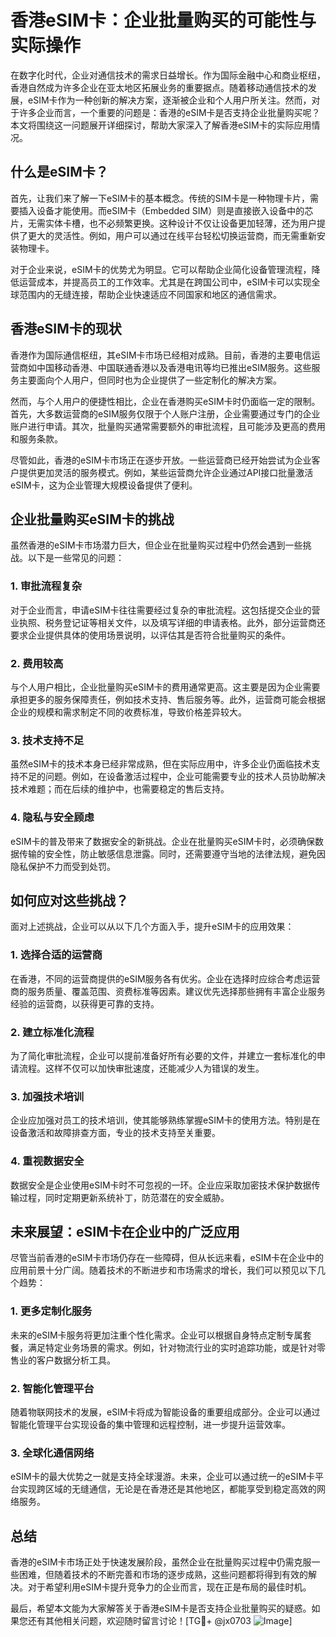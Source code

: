 # 香港eSIM卡：企业批量购买的可能性与实际操作

在数字化时代，企业对通信技术的需求日益增长。作为国际金融中心和商业枢纽，香港自然成为许多企业在亚太地区拓展业务的重要据点。随着移动通信技术的发展，eSIM卡作为一种创新的解决方案，逐渐被企业和个人用户所关注。然而，对于许多企业而言，一个重要的问题是：香港的eSIM卡是否支持企业批量购买呢？本文将围绕这一问题展开详细探讨，帮助大家深入了解香港eSIM卡的实际应用情况。

## 什么是eSIM卡？

首先，让我们来了解一下eSIM卡的基本概念。传统的SIM卡是一种物理卡片，需要插入设备才能使用。而eSIM卡（Embedded SIM）则是直接嵌入设备中的芯片，无需实体卡槽，也不必频繁更换。这种设计不仅让设备更加轻薄，还为用户提供了更大的灵活性。例如，用户可以通过在线平台轻松切换运营商，而无需重新安装物理卡。

对于企业来说，eSIM卡的优势尤为明显。它可以帮助企业简化设备管理流程，降低运营成本，并提高员工的工作效率。尤其是在跨国公司中，eSIM卡可以实现全球范围内的无缝连接，帮助企业快速适应不同国家和地区的通信需求。

## 香港eSIM卡的现状

香港作为国际通信枢纽，其eSIM卡市场已经相对成熟。目前，香港的主要电信运营商如中国移动香港、中国联通香港以及香港电讯等均已推出eSIM服务。这些服务主要面向个人用户，但同时也为企业提供了一些定制化的解决方案。

然而，与个人用户的便捷性相比，企业在香港购买eSIM卡时仍面临一定的限制。首先，大多数运营商的eSIM服务仅限于个人账户注册，企业需要通过专门的企业账户进行申请。其次，批量购买通常需要额外的审批流程，且可能涉及更高的费用和服务条款。

尽管如此，香港的eSIM卡市场正在逐步开放。一些运营商已经开始尝试为企业客户提供更加灵活的服务模式。例如，某些运营商允许企业通过API接口批量激活eSIM卡，这为企业管理大规模设备提供了便利。

## 企业批量购买eSIM卡的挑战

虽然香港的eSIM卡市场潜力巨大，但企业在批量购买过程中仍然会遇到一些挑战。以下是一些常见的问题：

### 1. **审批流程复杂**
   对于企业而言，申请eSIM卡往往需要经过复杂的审批流程。这包括提交企业的营业执照、税务登记证等相关文件，以及填写详细的申请表格。此外，部分运营商还要求企业提供具体的使用场景说明，以评估其是否符合批量购买的条件。

### 2. **费用较高**
   与个人用户相比，企业批量购买eSIM卡的费用通常更高。这主要是因为企业需要承担更多的服务保障责任，例如技术支持、售后服务等。此外，运营商可能会根据企业的规模和需求制定不同的收费标准，导致价格差异较大。

### 3. **技术支持不足**
   虽然eSIM卡的技术本身已经非常成熟，但在实际应用中，许多企业仍面临技术支持不足的问题。例如，在设备激活过程中，企业可能需要专业的技术人员协助解决技术难题；而在后续的维护中，也需要稳定的售后支持。

### 4. **隐私与安全顾虑**
   eSIM卡的普及带来了数据安全的新挑战。企业在批量购买eSIM卡时，必须确保数据传输的安全性，防止敏感信息泄露。同时，还需要遵守当地的法律法规，避免因隐私保护不力而受到处罚。

## 如何应对这些挑战？

面对上述挑战，企业可以从以下几个方面入手，提升eSIM卡的应用效果：

### 1. **选择合适的运营商**
   在香港，不同的运营商提供的eSIM服务各有优劣。企业在选择时应综合考虑运营商的服务质量、覆盖范围、资费标准等因素。建议优先选择那些拥有丰富企业服务经验的运营商，以获得更可靠的支持。

### 2. **建立标准化流程**
   为了简化审批流程，企业可以提前准备好所有必要的文件，并建立一套标准化的申请流程。这样不仅可以加快审批速度，还能减少人为错误的发生。

### 3. **加强技术培训**
   企业应加强对员工的技术培训，使其能够熟练掌握eSIM卡的使用方法。特别是在设备激活和故障排查方面，专业的技术支持至关重要。

### 4. **重视数据安全**
   数据安全是企业使用eSIM卡时不可忽视的一环。企业应采取加密技术保护数据传输过程，同时定期更新系统补丁，防范潜在的安全威胁。

## 未来展望：eSIM卡在企业中的广泛应用

尽管当前香港的eSIM卡市场仍存在一些障碍，但从长远来看，eSIM卡在企业中的应用前景十分广阔。随着技术的不断进步和市场需求的增长，我们可以预见以下几个趋势：

### 1. **更多定制化服务**
   未来的eSIM卡服务将更加注重个性化需求。企业可以根据自身特点定制专属套餐，满足特定业务场景的需求。例如，针对物流行业的实时追踪功能，或是针对零售业的客户数据分析工具。

### 2. **智能化管理平台**
   随着物联网技术的发展，eSIM卡将成为智能设备的重要组成部分。企业可以通过智能化管理平台实现设备的集中管理和远程控制，进一步提升运营效率。

### 3. **全球化通信网络**
   eSIM卡的最大优势之一就是支持全球漫游。未来，企业可以通过统一的eSIM卡平台实现跨区域的无缝通信，无论是在香港还是其他地区，都能享受到稳定高效的网络服务。

## 总结

香港的eSIM卡市场正处于快速发展阶段，虽然企业在批量购买过程中仍需克服一些困难，但随着技术的不断完善和市场的逐步成熟，这些问题都将得到有效的解决。对于希望利用eSIM卡提升竞争力的企业而言，现在正是布局的最佳时机。

最后，希望本文能为大家解答关于香港eSIM卡是否支持企业批量购买的疑惑。如果您还有其他相关问题，欢迎随时留言讨论！[TG💪+ @jx0703 ![Image](https://github.com/user-attachments/assets/dbca1d08-cadb-493c-b0ec-ad6f7a83f270)]